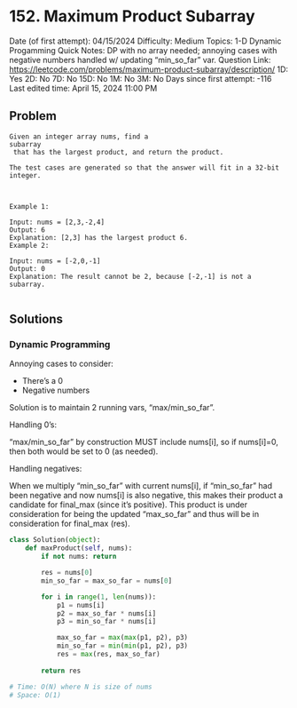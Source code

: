 # 152. Maximum Product Subarray

Date (of first attempt): 04/15/2024
Difficulty: Medium
Topics: 1-D Dynamic Progamming
Quick Notes: DP with no array needed; annoying cases with negative numbers handled w/ updating “min_so_far” var. 
Question Link: https://leetcode.com/problems/maximum-product-subarray/description/
1D: Yes
2D: No
7D: No
15D: No
1M: No
3M: No
Days since first attempt: -116
Last edited time: April 15, 2024 11:00 PM

## Problem

```
Given an integer array nums, find a 
subarray
 that has the largest product, and return the product.

The test cases are generated so that the answer will fit in a 32-bit integer.

 

Example 1:

Input: nums = [2,3,-2,4]
Output: 6
Explanation: [2,3] has the largest product 6.
Example 2:

Input: nums = [-2,0,-1]
Output: 0
Explanation: The result cannot be 2, because [-2,-1] is not a subarray.
```

```

```

## Solutions

### Dynamic Programming

Annoying cases to consider:

- There’s a 0
- Negative numbers

Solution is to maintain 2 running vars, “max/min_so_far”. 

Handling 0’s:

“max/min_so_far” by construction MUST include nums[i], so if nums[i]=0, then both would be set to 0 (as needed).

Handling negatives:

When we multiply “min_so_far” with current nums[i], if “min_so_far” had been negative and now nums[i] is also negative, this makes their product a candidate for final_max (since it’s positive). This product is under consideration for being the updated “max_so_far” and thus will be in consideration for final_max (res). 

```python
class Solution(object):
    def maxProduct(self, nums):
        if not nums: return

        res = nums[0]
        min_so_far = max_so_far = nums[0]

        for i in range(1, len(nums)):
            p1 = nums[i]
            p2 = max_so_far * nums[i]
            p3 = min_so_far * nums[i]

            max_so_far = max(max(p1, p2), p3)
            min_so_far = min(min(p1, p2), p3)
            res = max(res, max_so_far)
        
        return res

# Time: O(N) where N is size of nums
# Space: O(1)
```